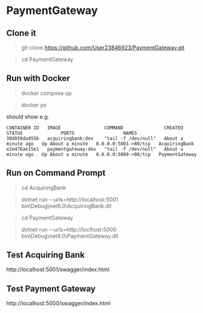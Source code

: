 # PaymentGateway

## Clone it
> git clone https://github.com/User23846923/PaymentGateway.git

> cd PaymentGateway


## Run with Docker
> docker compose up

> docker ps

should show e.g. 
```
CONTAINER ID   IMAGE                COMMAND               CREATED              STATUS              PORTS                  NAMES
30d850da455b   acquiringbank:dev    "tail -f /dev/null"   About a minute ago   Up About a minute   0.0.0.0:5001->80/tcp   AcquiringBank
e2e476ae15e1   paymentgateway:dev   "tail -f /dev/null"   About a minute ago   Up About a minute   0.0.0.0:5000->80/tcp   PaymentGateway
```

## Run on Command Prompt

> cd AcquiringBank

> dotnet run --urls=http://localhost:5001 bin\Debug\net6.0\AcquiringBank.dll

> cd PaymentGateway

> dotnet run --urls=http://loclhost:5000 bin\Debug\net6.0\PaymentGateway.dll


## Test Acquiring Bank
http://localhost:5001/swagger/index.html

## Test Payment Gateway
http://localhost:5000/swagger/index.html
